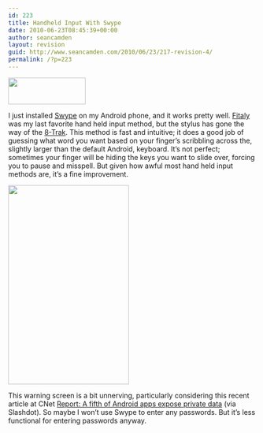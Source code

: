 ```yaml
---
id: 223
title: Handheld Input With Swype
date: 2010-06-23T08:45:39+00:00
author: seancamden
layout: revision
guid: http://www.seancamden.com/2010/06/23/217-revision-4/
permalink: /?p=223
---
```

<img src="http://www.seancamden.com/wp-content/uploads/2010/06/oie_Screen_shot_2010_06_23_at_8.33.19_AM.png" alt="" title="swype logo" width="157" height="54" class="alignnone size-full wp-image-218" />
  
I just installed [Swype](http://www.swypeinc.com/) on my Android phone, and it works pretty well. [Fitaly](http://www.fitaly.com/) was my last favorite hand held input method, but the stylus has gone the way of the [8-Trak](http://en.wikipedia.org/wiki/8-track_tape). This method is fast and intuitive; it does a good job of guessing what word you want based on your finger&#8217;s scribbling across the, slightly larger than the default Android, keyboard. It&#8217;s not perfect; sometimes your finger will be hiding the keys you want to slide over, forcing you to pause and misspell. But given how awful most hand held input methods are, it&#8217;s a fine improvement.
  
<img src="http://www.seancamden.com/wp-content/uploads/2010/06/Screen-shot-2010-06-23-at-8.38.28-AM.png" alt="" title="Android warning screen" width="245" height="404" class="alignnone size-full wp-image-220" />
  
This warning screen is a bit unnerving, particularly considering this recent article at CNet [Report: A fifth of Android apps expose private data](http://news.cnet.com/8301-27080_3-20008518-245.html) (via Slashdot). So maybe I won&#8217;t use Swype to enter any passwords. But it&#8217;s less functional for entering passwords anyway.